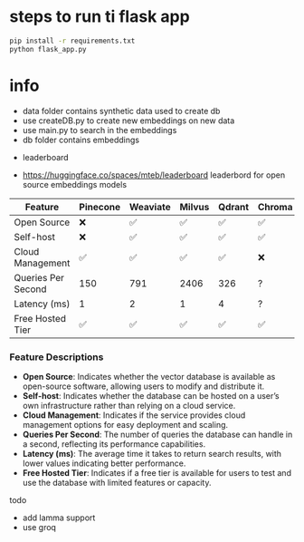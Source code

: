 # steps to run ti flask app 
```bash
pip install -r requirements.txt
python flask_app.py
```

# info

- data folder contains synthetic data used to create db
- use createDB.py to create new embeddings on new data 
- use main.py to search in the embeddings 
- db folder contains embeddings 

* leaderboard 
- https://huggingface.co/spaces/mteb/leaderboard leaderbord for open source embeddings models
 

| Feature                | Pinecone | Weaviate | Milvus | Qdrant | Chroma | Elasticsearch | PGvector |
|------------------------|----------|----------|--------|--------|--------|----------------|----------|
| Open Source            | ❌       | ✅       | ✅     | ✅     | ✅     | ❌             | ✅       |
| Self-host              | ❌       | ✅       | ✅     | ✅     | ✅     | ✅             | ✅       |
| Cloud Management       | ✅       | ✅       | ✅     | ✅     | ❌     | ✅             | ✔️       |
| Queries Per Second     | 150      | 791      | 2406   | 326    | ?      | 700-100        | 141      |
| Latency (ms)          | 1        | 2        | 1      | 4      | ?      | ?              | 8        |
| Free Hosted Tier       | ✅       | ✅       | ✅     | ✅     | ✅     | Varied         | Varied   |

### Feature Descriptions
- **Open Source**: Indicates whether the vector database is available as open-source software, allowing users to modify and distribute it.
- **Self-host**: Indicates whether the database can be hosted on a user’s own infrastructure rather than relying on a cloud service.
- **Cloud Management**: Indicates if the service provides cloud management options for easy deployment and scaling.
- **Queries Per Second**: The number of queries the database can handle in a second, reflecting its performance capabilities.
- **Latency (ms)**: The average time it takes to return search results, with lower values indicating better performance.
- **Free Hosted Tier**: Indicates if a free tier is available for users to test and use the database with limited features or capacity.


todo 
- add lamma support 
- use groq